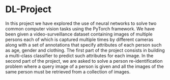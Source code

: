 # DL-Project

In this project we have explored the use of neural networks to solve two common computer vision tasks using the PyTorch framework. We have been given a video-surveillance dataset containing images of multiple persons each of which is captured multiple times by different cameras along with a set of annotations that specify attributes of each person such as age, gender and clothing. The first part of the project consists in building a multi-class classifier to predict such attributes for each image. In the second part of the project, we are asked to solve a person re-identification problem where a query image of a person is given and all the images of the same person must be retrieved from a collection of images.
